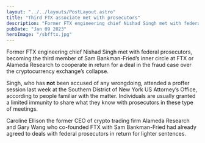 ```yaml
---
layout: "../../layouts/PostLayout.astro"
title: "Third FTX associate met with prosecutors"
description: "Former FTX engineering chief Nishad Singh met with federal prosecutors"
pubDate: "Jan 09 2023"
heroImage: "/sbfftx.jpg"
---
```


Former FTX engineering chief Nishad Singh met with federal prosecutors, becoming the third member of Sam Bankman-Fried’s inner circle at FTX or Alameda Research to cooperate in return for a deal in the fraud case over the cryptocurrency exchange’s collapse.

Singh, who has **not** been accused of any wrongdoing, attended a proffer session last week at the Southern District of New York US Attorney’s Office, according to people familiar with the matter. Individuals are usually granted a limited immunity to share what they know with prosecutors in these type of meetings.

Caroline Ellison the former CEO of crypto trading firm Alameda Research and Gary Wang who co-founded FTX with Sam Bankman-Fried had already agreed to deals with federal prosecutors in return for lighter sentences.
